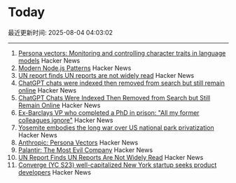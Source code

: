 # Today

最近更新时间: 2025-08-04 04:03:02

--- 
1. [Persona vectors: Monitoring and controlling character traits in language models](https://www.anthropic.com/research/persona-vectors) Hacker News
2. [Modern Node.js Patterns](https://kashw1n.com/blog/nodejs-2025/) Hacker News
3. [UN report finds UN reports are not widely read](https://www.reuters.com/world/un-report-finds-united-nations-reports-are-not-widely-read-2025-08-01/) Hacker News
4. [ChatGPT chats were indexed then removed from search but still remain online](https://growtika.com/chatgpt-shared-chats-seo-indexing-privacy-leak/) Hacker News
5. [ChatGPT Chats Were Indexed Then Removed from Search but Still Remain Online](https://growtika.com/chatgpt-shared-chats-seo-indexing-privacy-leak/) Hacker News
6. [Ex-Barclays VP who completed a PhD in prison: "All my former colleagues ignore"](https://www.efinancialcareers.com/news/carlo-palombo) Hacker News
7. [Yosemite embodies the long war over US national park privatization](https://theconversation.com/yosemite-embodies-the-long-war-over-us-national-park-privatization-261133) Hacker News
8. [Anthropic: Persona Vectors](https://www.anthropic.com/research/persona-vectors) Hacker News
9. [Palantir: The Most Evil Company](https://politicaleconomist.substack.com/p/palantir-the-worlds-most-evil-company) Hacker News
10. [UN Report Finds UN Reports Are Not Widely Read](https://www.reuters.com/world/un-report-finds-united-nations-reports-are-not-widely-read-2025-08-01/) Hacker News
11. [Converge (YC S23) well-capitalized New York startup seeks product developers](https://www.runconverge.com/careers) Hacker News
